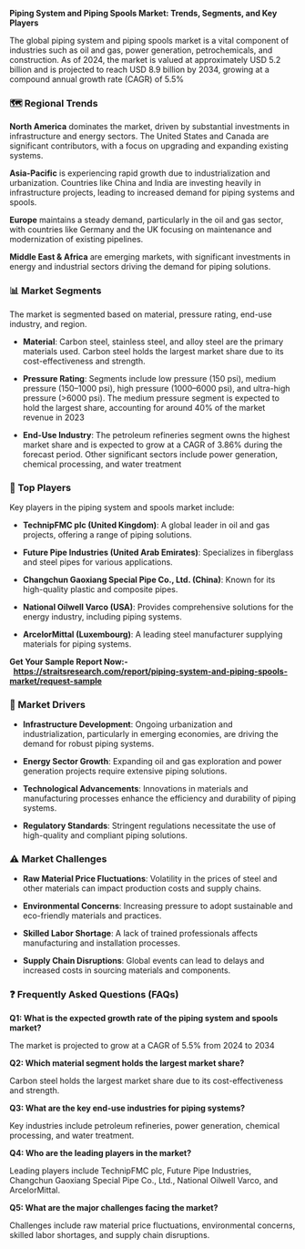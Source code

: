 <p data-start="40" data-end="117"><strong data-start="40" data-end="117">Piping System and Piping Spools Market: Trends, Segments, and Key Players</strong></p>
<p data-start="119" data-end="488">The global piping system and piping spools market is a vital component of industries such as oil and gas, power generation, petrochemicals, and construction. As of 2024, the market is valued at approximately USD 5.2 billion and is projected to reach USD 8.9 billion by 2034, growing at a compound annual growth rate (CAGR) of 5.5%&nbsp;</p>
<h3 data-start="495" data-end="518">🗺️ Regional Trends</h3>
<p data-start="520" data-end="748"><strong data-start="520" data-end="537">North America</strong> dominates the market, driven by substantial investments in infrastructure and energy sectors. The United States and Canada are significant contributors, with a focus on upgrading and expanding existing systems.</p>
<p data-start="750" data-end="978"><strong data-start="750" data-end="766">Asia-Pacific</strong> is experiencing rapid growth due to industrialization and urbanization. Countries like China and India are investing heavily in infrastructure projects, leading to increased demand for piping systems and spools.</p>
<p data-start="980" data-end="1161"><strong data-start="980" data-end="990">Europe</strong> maintains a steady demand, particularly in the oil and gas sector, with countries like Germany and the UK focusing on maintenance and modernization of existing pipelines.</p>
<p data-start="1163" data-end="1312"><strong data-start="1163" data-end="1187">Middle East &amp; Africa</strong> are emerging markets, with significant investments in energy and industrial sectors driving the demand for piping solutions.</p>
<h3 data-start="1319" data-end="1341">📊 Market Segments</h3>
<p data-start="1343" data-end="1432">The market is segmented based on material, pressure rating, end-use industry, and region.</p>
<ul data-start="1434" data-end="2238">
<li data-start="1434" data-end="1616">
<p data-start="1436" data-end="1616"><strong data-start="1436" data-end="1448">Material</strong>: Carbon steel, stainless steel, and alloy steel are the primary materials used. Carbon steel holds the largest market share due to its cost-effectiveness and strength.</p>
</li>
<li data-start="1618" data-end="1945">
<p data-start="1620" data-end="1945"><strong data-start="1620" data-end="1639">Pressure Rating</strong>: Segments include low pressure (150 psi), medium pressure (150&ndash;1000 psi), high pressure (1000&ndash;6000 psi), and ultra-high pressure (&gt;6000 psi). The medium pressure segment is expected to hold the largest share, accounting for around 40% of the market revenue in 2023&nbsp;</p>
</li>
<li data-start="1947" data-end="2238">
<p data-start="1949" data-end="2238"><strong data-start="1949" data-end="1969">End-Use Industry</strong>: The petroleum refineries segment owns the highest market share and is expected to grow at a CAGR of 3.86% during the forecast period. Other significant sectors include power generation, chemical processing, and water treatment&nbsp;</p>
</li>
</ul>
<h3 data-start="2245" data-end="2263">🏢 Top Players</h3>
<p data-start="2265" data-end="2324">Key players in the piping system and spools market include:</p>
<ul data-start="2326" data-end="2904">
<li data-start="2326" data-end="2443">
<p data-start="2328" data-end="2443"><strong data-start="2328" data-end="2363">TechnipFMC plc (United Kingdom)</strong>: A global leader in oil and gas projects, offering a range of piping solutions.</p>
</li>
<li data-start="2445" data-end="2565">
<p data-start="2447" data-end="2565"><strong data-start="2447" data-end="2496">Future Pipe Industries (United Arab Emirates)</strong>: Specializes in fiberglass and steel pipes for various applications.</p>
</li>
<li data-start="2567" data-end="2679">
<p data-start="2569" data-end="2679"><strong data-start="2569" data-end="2622">Changchun Gaoxiang Special Pipe Co., Ltd. (China)</strong>: Known for its high-quality plastic and composite pipes.</p>
</li>
<li data-start="2681" data-end="2800">
<p data-start="2683" data-end="2800"><strong data-start="2683" data-end="2715">National Oilwell Varco (USA)</strong>: Provides comprehensive solutions for the energy industry, including piping systems.</p>
</li>
<li data-start="2802" data-end="2904">
<p data-start="2804" data-end="2904"><strong data-start="2804" data-end="2834">ArcelorMittal (Luxembourg)</strong>: A leading steel manufacturer supplying materials for piping systems.</p>
</li>
</ul>
<p><strong>Get Your Sample Report Now:-&nbsp;&nbsp;<a href="https://straitsresearch.com/report/piping-system-and-piping-spools-market/request-sample">https://straitsresearch.com/report/piping-system-and-piping-spools-market/request-sample</a>&nbsp;</strong></p>
<h3 data-start="2911" data-end="2932">🚀 Market Drivers</h3>
<ul data-start="2934" data-end="3490">
<li data-start="2934" data-end="3097">
<p data-start="2936" data-end="3097"><strong data-start="2936" data-end="2966">Infrastructure Development</strong>: Ongoing urbanization and industrialization, particularly in emerging economies, are driving the demand for robust piping systems.</p>
</li>
<li data-start="3099" data-end="3226">
<p data-start="3101" data-end="3226"><strong data-start="3101" data-end="3125">Energy Sector Growth</strong>: Expanding oil and gas exploration and power generation projects require extensive piping solutions.</p>
</li>
<li data-start="3228" data-end="3371">
<p data-start="3230" data-end="3371"><strong data-start="3230" data-end="3260">Technological Advancements</strong>: Innovations in materials and manufacturing processes enhance the efficiency and durability of piping systems.</p>
</li>
<li data-start="3373" data-end="3490">
<p data-start="3375" data-end="3490"><strong data-start="3375" data-end="3399">Regulatory Standards</strong>: Stringent regulations necessitate the use of high-quality and compliant piping solutions.</p>
</li>
</ul>
<h3 data-start="3497" data-end="3521">⚠️ Market Challenges</h3>
<ul data-start="3523" data-end="4013">
<li data-start="3523" data-end="3662">
<p data-start="3525" data-end="3662"><strong data-start="3525" data-end="3560">Raw Material Price Fluctuations</strong>: Volatility in the prices of steel and other materials can impact production costs and supply chains.</p>
</li>
<li data-start="3664" data-end="3776">
<p data-start="3666" data-end="3776"><strong data-start="3666" data-end="3692">Environmental Concerns</strong>: Increasing pressure to adopt sustainable and eco-friendly materials and practices.</p>
</li>
<li data-start="3778" data-end="3889">
<p data-start="3780" data-end="3889"><strong data-start="3780" data-end="3806">Skilled Labor Shortage</strong>: A lack of trained professionals affects manufacturing and installation processes.</p>
</li>
<li data-start="3891" data-end="4013">
<p data-start="3893" data-end="4013"><strong data-start="3893" data-end="3921">Supply Chain Disruptions</strong>: Global events can lead to delays and increased costs in sourcing materials and components.</p>
</li>
</ul>
<h3 data-start="4020" data-end="4059">❓ Frequently Asked Questions (FAQs)</h3>
<p data-start="4061" data-end="4141"><strong data-start="4061" data-end="4141">Q1: What is the expected growth rate of the piping system and spools market?</strong></p>
<p data-start="4143" data-end="4251">The market is projected to grow at a CAGR of 5.5% from 2024 to 2034&nbsp;</p>
<p data-start="4253" data-end="4315"><strong data-start="4253" data-end="4315">Q2: Which material segment holds the largest market share?</strong></p>
<p data-start="4317" data-end="4404">Carbon steel holds the largest market share due to its cost-effectiveness and strength.</p>
<p data-start="4406" data-end="4469"><strong data-start="4406" data-end="4469">Q3: What are the key end-use industries for piping systems?</strong></p>
<p data-start="4471" data-end="4575">Key industries include petroleum refineries, power generation, chemical processing, and water treatment.</p>
<p data-start="4577" data-end="4627"><strong data-start="4577" data-end="4627">Q4: Who are the leading players in the market?</strong></p>
<p data-start="4629" data-end="4778">Leading players include TechnipFMC plc, Future Pipe Industries, Changchun Gaoxiang Special Pipe Co., Ltd., National Oilwell Varco, and ArcelorMittal.</p>
<p data-start="4780" data-end="4836"><strong data-start="4780" data-end="4836">Q5: What are the major challenges facing the market?</strong></p>
<p data-start="4838" data-end="4968">Challenges include raw material price fluctuations, environmental concerns, skilled labor shortages, and supply chain disruptions.</p>
